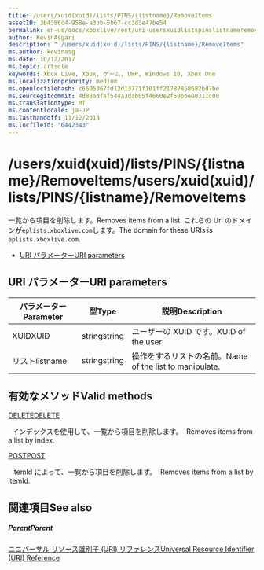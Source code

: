 ```yaml
---
title: /users/xuid(xuid)/lists/PINS/{listname}/RemoveItems
assetID: 3b4386c4-958e-a3bb-5b67-cc3d3e47be54
permalink: en-us/docs/xboxlive/rest/uri-usersxuidlistspinslistnameremoveitems.html
author: KevinAsgari
description: " /users/xuid(xuid)/lists/PINS/{listname}/RemoveItems"
ms.author: kevinasg
ms.date: 10/12/2017
ms.topic: article
keywords: Xbox Live, Xbox, ゲーム, UWP, Windows 10, Xbox One
ms.localizationpriority: medium
ms.openlocfilehash: c6605367fd12d13771f101ff21787868682bd7be
ms.sourcegitcommit: 4d88adfaf544a3dab05f4660e2f59bbe60311c00
ms.translationtype: MT
ms.contentlocale: ja-JP
ms.lasthandoff: 11/12/2018
ms.locfileid: "6442343"
---
```

# <a name="usersxuidxuidlistspinslistnameremoveitems"></a><span data-ttu-id="e0382-104">/users/xuid(xuid)/lists/PINS/{listname}/RemoveItems</span><span class="sxs-lookup"><span data-stu-id="e0382-104">/users/xuid(xuid)/lists/PINS/{listname}/RemoveItems</span></span>
<span data-ttu-id="e0382-105">一覧から項目を削除します。</span><span class="sxs-lookup"><span data-stu-id="e0382-105">Removes items from a list.</span></span> <span data-ttu-id="e0382-106">これらの Uri のドメインが`eplists.xboxlive.com`します。</span><span class="sxs-lookup"><span data-stu-id="e0382-106">The domain for these URIs is `eplists.xboxlive.com`.</span></span>
 
  * [<span data-ttu-id="e0382-107">URI パラメーター</span><span class="sxs-lookup"><span data-stu-id="e0382-107">URI parameters</span></span>](#ID4EV)
 
<a id="ID4EV"></a>

 
## <a name="uri-parameters"></a><span data-ttu-id="e0382-108">URI パラメーター</span><span class="sxs-lookup"><span data-stu-id="e0382-108">URI parameters</span></span> 
 
| <span data-ttu-id="e0382-109">パラメーター</span><span class="sxs-lookup"><span data-stu-id="e0382-109">Parameter</span></span>| <span data-ttu-id="e0382-110">型</span><span class="sxs-lookup"><span data-stu-id="e0382-110">Type</span></span>| <span data-ttu-id="e0382-111">説明</span><span class="sxs-lookup"><span data-stu-id="e0382-111">Description</span></span>| 
| --- | --- | --- | 
| <span data-ttu-id="e0382-112">XUID</span><span class="sxs-lookup"><span data-stu-id="e0382-112">XUID</span></span>| <span data-ttu-id="e0382-113">string</span><span class="sxs-lookup"><span data-stu-id="e0382-113">string</span></span>| <span data-ttu-id="e0382-114">ユーザーの XUID です。</span><span class="sxs-lookup"><span data-stu-id="e0382-114">XUID of the user.</span></span>| 
| <span data-ttu-id="e0382-115">リスト</span><span class="sxs-lookup"><span data-stu-id="e0382-115">listname</span></span>| <span data-ttu-id="e0382-116">string</span><span class="sxs-lookup"><span data-stu-id="e0382-116">string</span></span>| <span data-ttu-id="e0382-117">操作をするリストの名前。</span><span class="sxs-lookup"><span data-stu-id="e0382-117">Name of the list to manipulate.</span></span>| 
  
<a id="ID4E5B"></a>

 
## <a name="valid-methods"></a><span data-ttu-id="e0382-118">有効なメソッド</span><span class="sxs-lookup"><span data-stu-id="e0382-118">Valid methods</span></span>

[<span data-ttu-id="e0382-119">DELETE</span><span class="sxs-lookup"><span data-stu-id="e0382-119">DELETE</span></span>](uri-usersxuidlistspinslistnameremoveitemsdelete.md)

<span data-ttu-id="e0382-120">&nbsp;&nbsp;インデックスを使用して、一覧から項目を削除します。</span><span class="sxs-lookup"><span data-stu-id="e0382-120">&nbsp;&nbsp;Removes items from a list by index.</span></span>

[<span data-ttu-id="e0382-121">POST</span><span class="sxs-lookup"><span data-stu-id="e0382-121">POST</span></span>](uri-usersxuidlistspinslistnameremoveitemspost.md)

<span data-ttu-id="e0382-122">&nbsp;&nbsp;ItemId によって、一覧から項目を削除します。</span><span class="sxs-lookup"><span data-stu-id="e0382-122">&nbsp;&nbsp;Removes items from a list by itemId.</span></span>
 
<a id="ID4ELC"></a>

 
## <a name="see-also"></a><span data-ttu-id="e0382-123">関連項目</span><span class="sxs-lookup"><span data-stu-id="e0382-123">See also</span></span>
 
<a id="ID4ENC"></a>

 
##### <a name="parent"></a><span data-ttu-id="e0382-124">Parent</span><span class="sxs-lookup"><span data-stu-id="e0382-124">Parent</span></span> 

[<span data-ttu-id="e0382-125">ユニバーサル リソース識別子 (URI) リファレンス</span><span class="sxs-lookup"><span data-stu-id="e0382-125">Universal Resource Identifier (URI) Reference</span></span>](../atoc-xboxlivews-reference-uris.md)

   
